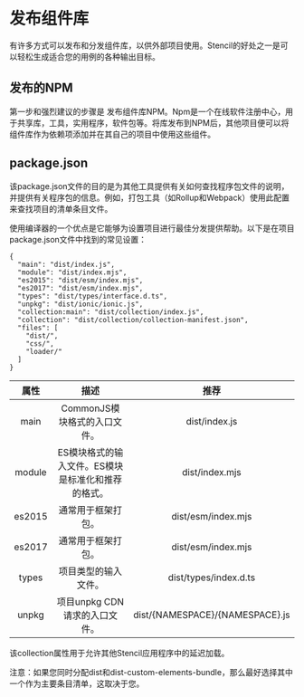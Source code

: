 <!--
 * @Date: 2021-01-21 11:49:19
 * @LastEditors: dongfb
 * @LastEditTime: 2021-01-21 12:00:54
-->

# 发布组件库

有许多方式可以发布和分发组件库，以供外部项目使用。Stencil的好处之一是可以轻松生成适合您的用例的各种输出目标。

## 发布的NPM

第一步和强烈建议的步骤是 发布组件库NPM。Npm是一个在线软件注册中心，用于共享库，工具，实用程序，软件包等。将库发布到NPM后，其他项目便可以将组件库作为依赖项添加并在其自己的项目中使用这些组件。

## package.json

该package.json文件的目的是为其他工具提供有关如何查找程序包文件的说明，并提供有关程序包的信息。例如，打包工具（如Rollup和Webpack）使用此配置来查找项目的清单条目文件。

使用编译器的一个优点是它能够为设置项目进行最佳分发提供帮助。以下是在项目package.json文件中找到的常见设置：

```
{
  "main": "dist/index.js",
  "module": "dist/index.mjs",
  "es2015": "dist/esm/index.mjs",
  "es2017": "dist/esm/index.mjs",
  "types": "dist/types/interface.d.ts",
  "unpkg": "dist/ionic/ionic.js",
  "collection:main": "dist/collection/index.js",
  "collection": "dist/collection/collection-manifest.json",
  "files": [
    "dist/",
    "css/",
    "loader/"
  ]
}
```

|   属性     |     描述 |  推荐 |    
| :----:  | :----:   | :----:       | 
| main |  CommonJS模块格式的入口文件。	 | dist/index.js |
| module |  ES模块格式的输入文件。ES模块是标准化和推荐的格式。	 | dist/index.mjs | 
| es2015 |  通常用于框架打包。	 | dist/esm/index.mjs | 
| es2017 |  通常用于框架打包。	 | dist/esm/index.mjs | 
| types | 项目类型的输入文件。 	 | dist/types/index.d.ts | 
| unpkg |  项目unpkg CDN请求的入口文件。	 | dist/{NAMESPACE}/{NAMESPACE}.js | 

该collection属性用于允许其他Stencil应用程序中的延迟加载。

注意：如果您同时分配dist和dist-custom-elements-bundle，那么最好选择其中一个作为主要条目清单，这取决于您。